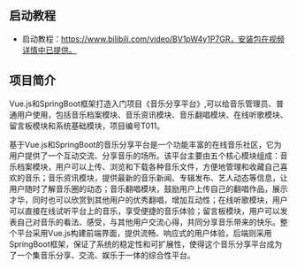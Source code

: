 ## 启动教程

- 启动教程：https://www.bilibili.com/video/BV1pW4y1P7GR，安装包在视频详情中已提供。

## 项目简介

Vue.js和SpringBoot框架打造入门项目《音乐分享平台》,可以给音乐管理员、普通用户使用，包括音乐档案模块、音乐资讯模块、音乐翻唱模块、在线听歌模块、留言板模块和系统基础模块，项目编号T011。

基于Vue.js和SpringBoot的音乐分享平台是一个功能丰富的在线音乐社区，它为用户提供了一个互动交流、分享音乐的场所。该平台主要由五个核心模块组成：音乐档案模块，用户可以上传、浏览和下载各种音乐文件，方便地管理和收藏自己喜欢的音乐；音乐资讯模块，提供最新的音乐新闻、专辑发布、艺人动态等信息，让用户随时了解音乐圈的动态；音乐翻唱模块，鼓励用户上传自己的翻唱作品，展示才华，同时也可以欣赏到其他用户的优秀翻唱，增加互动性；在线听歌模块，用户可以直接在线试听平台上的音乐，享受便捷的音乐体验；留言板模块，用户可以发表自己对音乐的看法、感受，与其他用户交流心得，共同分享音乐带来的快乐。整个平台采用Vue.js构建前端界面，提供流畅、响应式的用户体验，后端则采用SpringBoot框架，保证了系统的稳定性和可扩展性，使得这个音乐分享平台成为了一个集音乐分享、交流、娱乐于一体的综合性平台。

